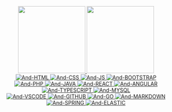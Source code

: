 
  <div align="center">
    <a href="https://github.com/AndreCordeir0">
    <img height="180em" src="https://github-readme-stats.vercel.app/api?username=AndreCordeir0&show_icons=true&theme=chartreuse-dark&include_all_commits=true&count_private=false"/>
    <img height="180em" src="https://github-readme-stats.vercel.app/api/top-langs/?username=AndreCordeir0&layout=compact&langs_count=8&theme=chartreuse-dark"/>
</div>

<div align="center" padding-top="50px">
  <img alt="And-HTML" src="https://img.shields.io/badge/HTML5-E34F26?style=for-the-badge&logo=html5&logoColor=white">
  <img alt="And-CSS" src="https://img.shields.io/badge/CSS3-1572B6?style=for-the-badge&logo=css3&logoColor=white">
  <img alt="And-JS" src="https://img.shields.io/badge/JavaScript-323330?style=for-the-badge&logo=javascript&logoColor=F7DF1E">
  <img alt="And-BOOTSTRAP" src="https://img.shields.io/badge/Bootstrap-563D7C?style=for-the-badge&logo=bootstrap&logoColor=white"><br>
  <img alt="And-PHP" src="https://img.shields.io/badge/PHP-777BB4?style=for-the-badge&logo=php&logoColor=white">
  <img alt="And-JAVA" src="https://img.shields.io/badge/Java-ED8B00?style=for-the-badge&logo=java&logoColor=white">
  <img alt="And-REACT" src="https://img.shields.io/badge/React-20232A?style=for-the-badge&logo=react&logoColor=61DAFB">
  <img alt="And-ANGULAR" src="https://img.shields.io/badge/Angular-DD0031?style=for-the-badge&logo=angular&logoColor=white">
  <img alt="And-TYPESCRIPT" src="https://img.shields.io/badge/TypeScript-007ACC?style=for-the-badge&logo=typescript&logoColor=white">
  <img alt="And-MYSQL" src="https://img.shields.io/badge/MySQL-005C84?style=for-the-badge&logo=mysql&logoColor=white"><br>
  <img alt="And-VSCODE" src="https://img.shields.io/badge/Visual_Studio_Code-0078D4?style=for-the-badge&logo=visual%20studio%20code&logoColor=white">
  <img alt="And-GITHUB" src="https://img.shields.io/badge/GitHub-100000?style=for-the-badge&logo=github&logoColor=white">
  <img alt="And-GO" src="https://img.shields.io/badge/Go-00ADD8?style=for-the-badge&logo=go&logoColor=white">
  <img alt="And-MARKDOWN" src="https://img.shields.io/badge/Markdown-000000?style=for-the-badge&logo=markdown&logoColor=white">
  <img alt="And-SPRING" src="https://img.shields.io/badge/Spring-6DB33F?style=for-the-badge&logo=spring&logoColor=white">
  <img alt="And-ELASTIC" src="https://img.shields.io/badge/Elastic-FFFFFF?style=for-the-badge&logo=elastic&logoColor=black">
</div>
